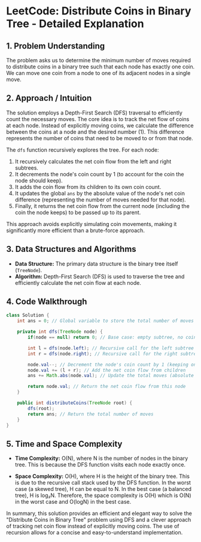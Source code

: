 # LeetCode: Distribute Coins in Binary Tree - Detailed Explanation

## 1. Problem Understanding

The problem asks us to determine the minimum number of moves required to distribute coins in a binary tree such that each node has exactly one coin.  We can move one coin from a node to one of its adjacent nodes in a single move.

## 2. Approach / Intuition

The solution employs a Depth-First Search (DFS) traversal to efficiently count the necessary moves.  The core idea is to track the net flow of coins at each node.  Instead of explicitly moving coins, we calculate the difference between the coins at a node and the desired number (1).  This difference represents the number of coins that need to be moved to or from that node.

The `dfs` function recursively explores the tree.  For each node:

1. It recursively calculates the net coin flow from the left and right subtrees.
2. It decrements the node's coin count by 1 (to account for the coin the node should keep).
3. It adds the coin flow from its children to its own coin count.
4. It updates the global `ans` by the absolute value of the node's net coin difference (representing the number of moves needed for that node).
5. Finally, it returns the net coin flow from the current node (including the coin the node keeps) to be passed up to its parent.

This approach avoids explicitly simulating coin movements, making it significantly more efficient than a brute-force approach.

## 3. Data Structures and Algorithms

* **Data Structure:** The primary data structure is the binary tree itself (`TreeNode`).
* **Algorithm:** Depth-First Search (DFS) is used to traverse the tree and efficiently calculate the net coin flow at each node.


## 4. Code Walkthrough

```java
class Solution {
    int ans = 0; // Global variable to store the total number of moves

    private int dfs(TreeNode node) {
        if(node == null) return 0; // Base case: empty subtree, no coin flow

        int l = dfs(node.left); // Recursive call for the left subtree
        int r = dfs(node.right); // Recursive call for the right subtree

        node.val--; // Decrement the node's coin count by 1 (keeping one for itself)
        node.val += (l + r); // Add the net coin flow from children
        ans += Math.abs(node.val); // Update the total moves (absolute difference from 0)

        return node.val; // Return the net coin flow from this node
    }

    public int distributeCoins(TreeNode root) {
        dfs(root);
        return ans; // Return the total number of moves
    }
}
```


## 5. Time and Space Complexity

* **Time Complexity:** O(N), where N is the number of nodes in the binary tree. This is because the DFS function visits each node exactly once.

* **Space Complexity:** O(H), where H is the height of the binary tree.  This is due to the recursive call stack used by the DFS function. In the worst case (a skewed tree), H can be equal to N.  In the best case (a balanced tree), H is log₂N.  Therefore, the space complexity is O(H) which is O(N) in the worst case and O(logN) in the best case.

In summary, this solution provides an efficient and elegant way to solve the "Distribute Coins in Binary Tree" problem using DFS and a clever approach of tracking net coin flow instead of explicitly moving coins. The use of recursion allows for a concise and easy-to-understand implementation.

